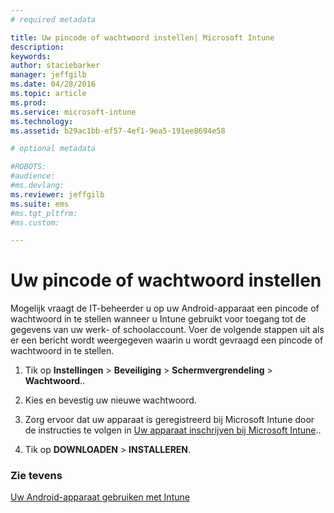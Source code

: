 ```yaml
---
# required metadata

title: Uw pincode of wachtwoord instellen| Microsoft Intune
description:
keywords:
author: staciebarker
manager: jeffgilb
ms.date: 04/28/2016
ms.topic: article
ms.prod:
ms.service: microsoft-intune
ms.technology:
ms.assetid: b29ac1bb-ef57-4ef1-9ea5-191ee8694e58

# optional metadata

#ROBOTS:
#audience:
#ms.devlang:
ms.reviewer: jeffgilb
ms.suite: ems
#ms.tgt_pltfrm:
#ms.custom:

---
```



# Uw pincode of wachtwoord instellen

Mogelijk vraagt de IT-beheerder u op uw Android-apparaat een pincode of wachtwoord in te stellen wanneer u Intune gebruikt voor toegang tot de gegevens van uw werk- of schoolaccount. Voer de volgende stappen uit als er een bericht wordt weergegeven waarin u wordt gevraagd een pincode of wachtwoord in te stellen.

1.  Tik op **Instellingen** &gt; **Beveiliging** &gt; **Schermvergrendeling** &gt; **Wachtwoord**..

2.  Kies en bevestig uw nieuwe wachtwoord.

3.  Zorg ervoor dat uw apparaat is geregistreerd bij Microsoft Intune door de instructies te volgen in [Uw apparaat inschrijven bij Microsoft Intune](enroll-your-device-in-Intune-android.md)..

4.  Tik op **DOWNLOADEN** &gt; **INSTALLEREN**.

### Zie tevens
[Uw Android-apparaat gebruiken met Intune](using-your-android-device-with-intune.md)

<!--HONumber=May16_HO1-->


